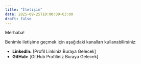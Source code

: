 ```yaml
---
title: "İletişim"
date: 2025-09-25T10:00:00+03:00
draft: false
---
```


Merhaba!

Benimle iletişime geçmek için aşağıdaki kanalları kullanabilirsiniz:

* **LinkedIn:** [Profil Linkiniz Buraya Gelecek]
* **GitHub:** [GitHub Profiliniz Buraya Gelecek]